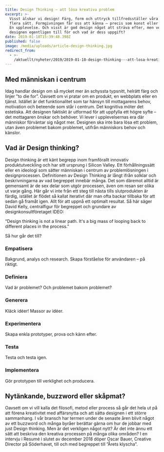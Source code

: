 ```yaml
---
title: Design Thinking – att lösa kreativa problem
excerpt: >-
  Visst älskar vi design! Färg, form och uttryck tillfredsställer våra sinnen på
  flera sätt. Formgivningen får oss att känna – precis som konst eller kultur.
  En upplevelse. Och visst är god design något att sträva efter, men vem är
  designen egentligen till för och vad är dess uppgift?
date: 2019-01-18T15:39:48.398Z
published: false
image: /media/uploads/article-design-thinking.jpg
redirect_from:
  - >-
    /aktuellt/nyheter/2019/2019-01-18-design-thinking---att-losa-kreativa-problem.html
---
```


## Med människan i centrum

Idag handlar design om så mycket mer än schyssta typsnitt, helrätt färg och linjer ”to die for”. Oavsett om vi pratar om en produkt, en webbplats eller en tjänst. Istället är det funktionalitet som tar hänsyn till mottagarens behov, motivation och beteende som står i centrum. Det kognitiva möter det estetiska. Att designen faktiskt är utformad för att uppfylla ett högre syfte – det mottagaren önskar och behöver. Vi lever i upplevelsernas era där människor förväntar sig något mer. Designen ska inte bara lösa ett problem, utan även problemet bakom problemet, utifrån människors behov och känslor.

## Vad är Design thinking?

Design thinking är ett känt begrepp inom framförallt innovativ produktutveckling och har sitt ursprung i Silicon Valley. Ett förhållningssätt eller en ideologi som sätter människan i centrum av problemlösningen i designprocessen. Definitionen av Design Thinking är långt ifrån solklar och beskrivningarna av vad begreppet innebär många. Det som däremot alltid är gemensamt är de sex delar som utgör processen, även om resan ser olika ut varje gång. Här går vi inte från ett steg till nästa tills slutprodukten är färdig, istället är flödet så kallat iterativt där man ofta backar tillbaka för att sedan gå framåt igen. Allt för att uppnå ett optimalt resultat. Så här säger David Kelly, centralfigur för begreppet och grundare av designkonsultföretaget IDEO:

“Design thinking is not a linear path. It's a big mass of looping back to different places in the process.”

Så hur går det till?

### Empatisera

Bakgrund, analys och research. Skapa förståelse för användaren – på riktigt.

### Definiera

Vad är problemet? Och problemet bakom problemet?

### Generera

Kläck idéer! Massor av idéer.

### Experimentera

Skapa enkla prototyper, prova och känn efter.

### Testa

Testa och testa igen.

### Implementera

Gör prototypen till verklighet och producera.

## Nytänkande, buzzword eller skåpmat?

Oavsett om vi vill kalla det filosofi, metod eller process så går det hela ut på att förena kreativitet med affärsnytta och att sätta designen i ett större sammanhang. I vår bransch har termen under de senaste åren blivit något av ett buzzword och många byråer berättar gärna om hur de jobbar med just Design thinking. Men är det verkligen något nytt? Är det inte ännu ett sätt att beskriva den kreativa processen på många olika områden? I en intervju i Resumé i slutet av december 2018 döper Oscar Bauer, Creative Director på Söderhavet, till och med begreppet till ”Årets klyscha”.
